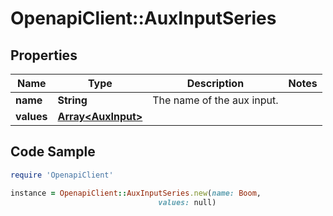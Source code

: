 # OpenapiClient::AuxInputSeries

## Properties
Name | Type | Description | Notes
------------ | ------------- | ------------- | -------------
**name** | **String** | The name of the aux input. | 
**values** | [**Array&lt;AuxInput&gt;**](AuxInput.md) |  | 

## Code Sample

```ruby
require 'OpenapiClient'

instance = OpenapiClient::AuxInputSeries.new(name: Boom,
                                 values: null)
```


